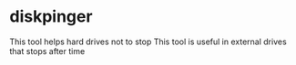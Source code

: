 # diskpinger
This tool helps hard drives not to stop
This tool is useful in external drives that stops after time
